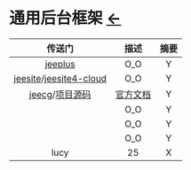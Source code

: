 # 通用后台框架  [←](index.md)

| 传送门 | 描述 | 摘要 |
|:---:|:---:|:---:|
| [jeeplus](http://www.jeeplus.org/product) | O_O | Y |
| [jeesite](http://www.jeesite.com/)/[jeesite4-cloud](https://github.com/thinkgem/jeesite4-cloud) | O_O | Y |
| [jeecg](framework/jeecg.md)/[项目源码](https://github.com/zhangdaiscott/jeecg-boot) | [官方文档](http://doc.jeecg.com/2043868) | Y |
| []() | O_O | Y |
| []() | O_O | Y |
| []() | O_O | Y |
| lucy | 25 | X |

